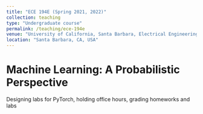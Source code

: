 ```yaml
---
title: "ECE 194E (Spring 2021, 2022)"
collection: teaching
type: "Undergraduate course"
permalink: /teaching/ece-194e
venue: "University of California, Santa Barbara, Electrical Engineering"
location: "Santa Barbara, CA, USA"
---
```


Machine Learning: A Probabilistic Perspective
======
Designing labs for PyTorch, holding office hours, grading homeworks and labs